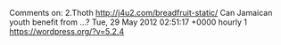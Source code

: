 Comments on: 2.Thoth http://j4u2.com/breadfruit-static/ Can Jamaican youth benefit from ...? Tue, 29 May 2012 02:51:17 +0000  hourly   1  https://wordpress.org/?v=5.2.4